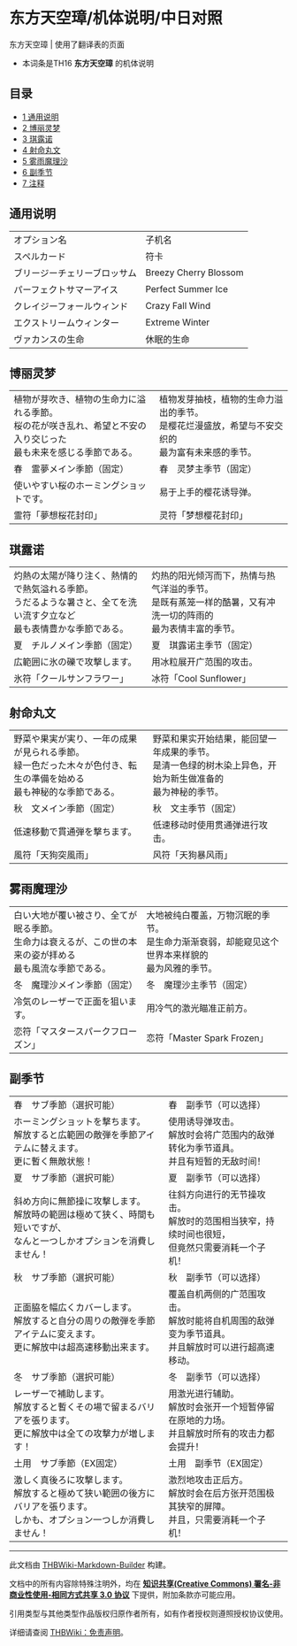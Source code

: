 # 东方天空璋/机体说明/中日对照

<!-- source html: G:\repos\THBWiki-Markdown-Builder\THBWikiMarkdown\Temp\main\a\af\ns0%3A%E4%B8%9C%E6%96%B9%E5%A4%A9%E7%A9%BA%E7%92%8B%2F%E6%9C%BA%E4%BD%93%E8%AF%B4%E6%98%8E%2F%E4%B8%AD%E6%97%A5%E5%AF%B9%E7%85%A7.html -->

东方天空璋 | 使用了翻译表的页面

- 本词条是TH16 **东方天空璋** 的机体说明

  
  

  


## 目录

- [1 通用说明](#通用说明)
- [2 博丽灵梦](#博丽灵梦)
- [3 琪露诺](#琪露诺)
- [4 射命丸文](#射命丸文)
- [5 雾雨魔理沙](#雾雨魔理沙)
- [6 副季节](#副季节)
- [7 注释](#注释)





## 通用说明

<table><tbody><tr class="tt-content-header" id="通用说明-1" data-pos="&#91;&quot;\u901a\u7528\u8bf4\u660e&quot;,1&#93;"><td class="tt-jah" lang="ja"><div class="poem">オプション名</div></td><td class="tt-zhh" lang="zh"><div class="poem">子机名</div></td></tr><tr class="tt-content-header" id="通用说明-2" data-pos="&#91;&quot;\u901a\u7528\u8bf4\u660e&quot;,2&#93;"><td class="tt-jah" lang="ja"><div class="poem">スペルカード</div></td><td class="tt-zhh" lang="zh"><div class="poem">符卡</div></td></tr><tr class="tt-content" id="通用说明-3" data-pos="&#91;&quot;\u901a\u7528\u8bf4\u660e&quot;,3&#93;"><td class="tt-ja" lang="ja"><div class="poem">ブリージーチェリーブロッサム</div></td><td class="tt-zh" lang="zh"><div class="poem">Breezy Cherry Blossom</div></td></tr><tr class="tt-content" id="通用说明-4" data-pos="&#91;&quot;\u901a\u7528\u8bf4\u660e&quot;,4&#93;"><td class="tt-ja" lang="ja"><div class="poem">パーフェクトサマーアイス</div></td><td class="tt-zh" lang="zh"><div class="poem">Perfect Summer Ice</div></td></tr><tr class="tt-content" id="通用说明-5" data-pos="&#91;&quot;\u901a\u7528\u8bf4\u660e&quot;,5&#93;"><td class="tt-ja" lang="ja"><div class="poem">クレイジーフォールウィンド</div></td><td class="tt-zh" lang="zh"><div class="poem">Crazy Fall Wind</div></td></tr><tr class="tt-content" id="通用说明-6" data-pos="&#91;&quot;\u901a\u7528\u8bf4\u660e&quot;,6&#93;"><td class="tt-ja" lang="ja"><div class="poem">エクストリームウィンター</div></td><td class="tt-zh" lang="zh"><div class="poem">Extreme Winter</div></td></tr><tr class="tt-content" id="通用说明-7" data-pos="&#91;&quot;\u901a\u7528\u8bf4\u660e&quot;,7&#93;"><td class="tt-ja" lang="ja"><div class="poem">ヴァカンスの生命</div></td><td class="tt-zh" lang="zh"><div class="poem">休眠的生命<br></div></td></tr></tbody></table>



## 博丽灵梦

<table><tbody><tr class="tt-content" id="博丽灵梦-1" data-pos="&#91;&quot;\u535a\u4e3d\u7075\u68a6&quot;,1&#93;"><td class="tt-ja" lang="ja"><div class="poem">植物が芽吹き、植物の生命力に溢れる季節。<br>桜の花が咲き乱れ、希望と不安の入り交じった<br>最も未来を感じる季節である。</div></td><td class="tt-zh" lang="zh"><div class="poem">植物发芽抽枝，植物的生命力溢出的季节。<br>是樱花烂漫盛放，希望与不安交织的<br>最为富有未来感的季节。</div></td></tr><tr class="tt-content-header" id="博丽灵梦-2" data-pos="&#91;&quot;\u535a\u4e3d\u7075\u68a6&quot;,2&#93;"><td class="tt-jah" lang="ja"><div class="poem">春　霊夢メイン季節（固定）</div></td><td class="tt-zhh" lang="zh"><div class="poem">春　灵梦主季节（固定）</div></td></tr><tr class="tt-content" id="博丽灵梦-3" data-pos="&#91;&quot;\u535a\u4e3d\u7075\u68a6&quot;,3&#93;"><td class="tt-ja" lang="ja"><div class="poem">使いやすい桜のホーミングショットです。</div></td><td class="tt-zh" lang="zh"><div class="poem">易于上手的樱花诱导弹。</div></td></tr><tr class="tt-content" id="博丽灵梦-4" data-pos="&#91;&quot;\u535a\u4e3d\u7075\u68a6&quot;,4&#93;"><td class="tt-ja" lang="ja"><div class="poem">霊符「夢想桜花封印」</div></td><td class="tt-zh" lang="zh"><div class="poem">灵符「梦想樱花封印」<br></div></td></tr></tbody></table>



## 琪露诺

<table><tbody><tr class="tt-content" id="琪露诺-1" data-pos="&#91;&quot;\u742a\u9732\u8bfa&quot;,1&#93;"><td class="tt-ja" lang="ja"><div class="poem">灼熱の太陽が降り注く、熱情的で熱気溢れる季節。<br>うだるような暑さと、全てを洗い流す夕立など<br>最も表情豊かな季節である。</div></td><td class="tt-zh" lang="zh"><div class="poem">灼热的阳光倾泻而下，热情与热气洋溢的季节。<br>是既有蒸笼一样的酷暑，又有冲洗一切的阵雨的<br>最为表情丰富的季节。</div></td></tr><tr class="tt-content-header" id="琪露诺-2" data-pos="&#91;&quot;\u742a\u9732\u8bfa&quot;,2&#93;"><td class="tt-jah" lang="ja"><div class="poem">夏　チルノメイン季節（固定）</div></td><td class="tt-zhh" lang="zh"><div class="poem">夏　琪露诺主季节（固定）</div></td></tr><tr class="tt-content" id="琪露诺-3" data-pos="&#91;&quot;\u742a\u9732\u8bfa&quot;,3&#93;"><td class="tt-ja" lang="ja"><div class="poem">広範囲に氷の礫で攻撃します。</div></td><td class="tt-zh" lang="zh"><div class="poem">用冰粒展开广范围的攻击。</div></td></tr><tr class="tt-content" id="琪露诺-4" data-pos="&#91;&quot;\u742a\u9732\u8bfa&quot;,4&#93;"><td class="tt-ja" lang="ja"><div class="poem">氷符「クールサンフラワー」</div></td><td class="tt-zh" lang="zh"><div class="poem">冰符「Cool Sunflower」<br></div></td></tr></tbody></table>



## 射命丸文

<table><tbody><tr class="tt-content" id="射命丸文-1" data-pos="&#91;&quot;\u5c04\u547d\u4e38\u6587&quot;,1&#93;"><td class="tt-ja" lang="ja"><div class="poem">野菜や果実が実り、一年の成果が見られる季節。<br>緑一色だった木々が色付き、転生の準備を始める<br>最も神秘的な季節である。</div></td><td class="tt-zh" lang="zh"><div class="poem">野菜和果实开始结果，能回望一年成果的季节。<br>是清一色绿的树木染上异色，开始为新生做准备的<br>最为神秘的季节。</div></td></tr><tr class="tt-content-header" id="射命丸文-2" data-pos="&#91;&quot;\u5c04\u547d\u4e38\u6587&quot;,2&#93;"><td class="tt-jah" lang="ja"><div class="poem">秋　文メイン季節（固定）</div></td><td class="tt-zhh" lang="zh"><div class="poem">秋　文主季节（固定）</div></td></tr><tr class="tt-content" id="射命丸文-3" data-pos="&#91;&quot;\u5c04\u547d\u4e38\u6587&quot;,3&#93;"><td class="tt-ja" lang="ja"><div class="poem">低速移動で貫通弾を撃ちます。</div></td><td class="tt-zh" lang="zh"><div class="poem">低速移动时使用贯通弹进行攻击。</div></td></tr><tr class="tt-content" id="射命丸文-4" data-pos="&#91;&quot;\u5c04\u547d\u4e38\u6587&quot;,4&#93;"><td class="tt-ja" lang="ja"><div class="poem">風符「天狗突風雨」</div></td><td class="tt-zh" lang="zh"><div class="poem">风符「天狗暴风雨」<br></div></td></tr></tbody></table>



## 雾雨魔理沙

<table><tbody><tr class="tt-content" id="雾雨魔理沙-1" data-pos="&#91;&quot;\u96fe\u96e8\u9b54\u7406\u6c99&quot;,1&#93;"><td class="tt-ja" lang="ja"><div class="poem">白い大地が覆い被さり、全てが眠る季節。<br>生命力は衰えるが、この世の本来の姿が拝める<br>最も風流な季節である。</div></td><td class="tt-zh" lang="zh"><div class="poem">大地被纯白覆盖，万物沉眠的季节。<br>是生命力渐渐衰弱，却能窥见这个世界本来样貌的<br>最为风雅的季节。</div></td></tr><tr class="tt-content-header" id="雾雨魔理沙-2" data-pos="&#91;&quot;\u96fe\u96e8\u9b54\u7406\u6c99&quot;,2&#93;"><td class="tt-jah" lang="ja"><div class="poem">冬　魔理沙メイン季節（固定）</div></td><td class="tt-zhh" lang="zh"><div class="poem">冬　魔理沙主季节（固定）</div></td></tr><tr class="tt-content" id="雾雨魔理沙-3" data-pos="&#91;&quot;\u96fe\u96e8\u9b54\u7406\u6c99&quot;,3&#93;"><td class="tt-ja" lang="ja"><div class="poem">冷気のレーザーで正面を狙います。</div></td><td class="tt-zh" lang="zh"><div class="poem">用冷气的激光瞄准正前方。</div></td></tr><tr class="tt-content" id="雾雨魔理沙-4" data-pos="&#91;&quot;\u96fe\u96e8\u9b54\u7406\u6c99&quot;,4&#93;"><td class="tt-ja" lang="ja"><div class="poem">恋符「マスタースパークフローズン」</div></td><td class="tt-zh" lang="zh"><div class="poem">恋符「Master Spark Frozen」<br></div></td></tr></tbody></table>



## 副季节

<table><tbody><tr class="tt-content-header" id="副季节-1" data-pos="&#91;&quot;\u526f\u5b63\u8282&quot;,1&#93;"><td class="tt-jah" lang="ja"><div class="poem">春　サブ季節（選択可能）</div></td><td class="tt-zhh" lang="zh"><div class="poem">春　副季节（可以选择）</div></td></tr><tr class="tt-content" id="副季节-2" data-pos="&#91;&quot;\u526f\u5b63\u8282&quot;,2&#93;"><td class="tt-ja" lang="ja"><div class="poem">ホーミングショットを撃ちます。<br>解放すると広範囲の敵弾を季節アイテムに替えます。<br>更に暫く無敵状態！</div></td><td class="tt-zh" lang="zh"><div class="poem">使用诱导弹攻击。<br>解放时会将广范围内的敌弹转化为季节道具。<br>并且有短暂的无敌时间！</div></td></tr><tr class="tt-content-header" id="副季节-3" data-pos="&#91;&quot;\u526f\u5b63\u8282&quot;,3&#93;"><td class="tt-jah" lang="ja"><div class="poem">夏　サブ季節（選択可能）</div></td><td class="tt-zhh" lang="zh"><div class="poem">夏　副季节（可以选择）</div></td></tr><tr class="tt-content" id="副季节-4" data-pos="&#91;&quot;\u526f\u5b63\u8282&quot;,4&#93;"><td class="tt-ja" lang="ja"><div class="poem">斜め方向に無節操に攻撃します。<br>解放時の範囲は極めて狭く、時間も短いですが、<br>なんと一つしかオプションを消費しません！</div></td><td class="tt-zh" lang="zh"><div class="poem">往斜方向进行的无节操攻击。<br>解放时的范围相当狭窄，持续时间也很短，<br>但竟然只需要消耗一个子机！</div></td></tr><tr class="tt-content-header" id="副季节-5" data-pos="&#91;&quot;\u526f\u5b63\u8282&quot;,5&#93;"><td class="tt-jah" lang="ja"><div class="poem">秋　サブ季節（選択可能）</div></td><td class="tt-zhh" lang="zh"><div class="poem">秋　副季节（可以选择）</div></td></tr><tr class="tt-content" id="副季节-6" data-pos="&#91;&quot;\u526f\u5b63\u8282&quot;,6&#93;"><td class="tt-ja" lang="ja"><div class="poem">正面脇を幅広くカバーします。<br>解放すると自分の周りの敵弾を季節アイテムに変えます。<br>更に解放中は超高速移動出来ます。</div></td><td class="tt-zh" lang="zh"><div class="poem">覆盖自机两侧的广范围攻击。<br>解放时能将自机周围的敌弹变为季节道具。<br>并且解放时可以进行超高速移动。<br></div></td></tr><tr class="tt-content-header" id="副季节-7" data-pos="&#91;&quot;\u526f\u5b63\u8282&quot;,7&#93;"><td class="tt-jah" lang="ja"><div class="poem">冬　サブ季節（選択可能）</div></td><td class="tt-zhh" lang="zh"><div class="poem">冬　副季节（可以选择）</div></td></tr><tr class="tt-content" id="副季节-8" data-pos="&#91;&quot;\u526f\u5b63\u8282&quot;,8&#93;"><td class="tt-ja" lang="ja"><div class="poem">レーザーで補助します。<br>解放すると暫くその場で留まるバリアを張ります。<br>更に解放中は全ての攻撃力が増します！</div></td><td class="tt-zh" lang="zh"><div class="poem">用激光进行辅助。<br>解放时会张开一个短暂停留在原地的力场。<br>并且解放时所有的攻击力都会提升！</div></td></tr><tr class="tt-content-header" id="副季节-9" data-pos="&#91;&quot;\u526f\u5b63\u8282&quot;,9&#93;"><td class="tt-jah" lang="ja"><div class="poem">土用　サブ季節（EX固定）</div></td><td class="tt-zhh" lang="zh"><div class="poem">土用　副季节（EX固定）</div></td></tr><tr class="tt-content" id="副季节-10" data-pos="&#91;&quot;\u526f\u5b63\u8282&quot;,10&#93;"><td class="tt-ja" lang="ja"><div class="poem">激しく真後ろに攻撃します。<br>解放すると極めて狭い範囲の後方にバリアを張ります。<br>しかも、オプション一つしか消費しません！</div></td><td class="tt-zh" lang="zh"><div class="poem">激烈地攻击正后方。<br>解放时会在后方张开范围极其狭窄的屏障。<br>并且，只需要消耗一个子机！ <br></div></td></tr></tbody></table>



  
  

  





---

此文档由 [THBWiki-Markdown-Builder](https://github.com/Delsin-Yu/THBWiki-Markdown-Builder) 构建。

文档中的所有内容除特殊注明外，均在 [**知识共享(Creative Commons) 署名-非商业性使用-相同方式共享 3.0 协议**](https://creativecommons.org/licenses/by-sa/3.0/deed.zh-hans) 下提供，附加条款亦可能应用。

引用类型与其他类型作品版权归原作者所有，如有作者授权则遵照授权协议使用。

详细请查阅 [THBWiki：免责声明](https://thbwiki.cc/THBWiki:%E5%85%8D%E8%B4%A3%E5%A3%B0%E6%98%8E)。

